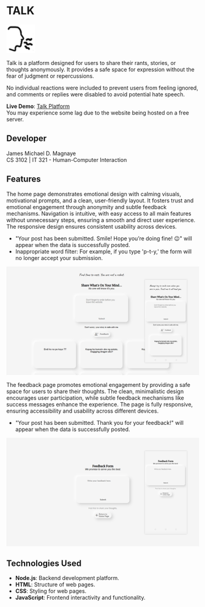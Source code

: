 # **TALK**
<img src="static/logo/speak.png" alt="Logo" style="width: 75px; height: 75px;">

Talk is a platform designed for users to share their rants, stories, or thoughts anonymously. It provides a safe space for expression without the fear of judgment or repercussions.

No individual reactions were included to prevent users from feeling ignored, and comments or replies were disabled to avoid potential hate speech.

**Live Demo**: [Talk Platform](https://talk-official.onrender.com/) <br>
You may experience some lag due to the website being hosted on a free server.

## Developer
James Michael D. Magnaye<br>
CS 3102 | IT 321 - Human-Computer Interaction

## Features
The home page demonstrates emotional design with calming visuals, motivational prompts, and a clean, user-friendly layout. It fosters trust and emotional engagement through anonymity and subtle feedback mechanisms. Navigation is intuitive, with easy access to all main features without unnecessary steps, ensuring a smooth and direct user experience. The responsive design ensures consistent usability across devices.

- "Your post has been submitted. Smile! Hope you’re doing fine! 😉" will appear when the data is successfully posted.
- Inappropriate word filter: For example, if you type 'p-t-y,' the form will no longer accept your submission.

![Home](static/readme/Home.png)

The feedback page promotes emotional engagement by providing a safe space for users to share their thoughts. The clean, minimalistic design encourages user participation, while subtle feedback mechanisms like success messages enhance the experience. The page is fully responsive, ensuring accessibility and usability across different devices.

- "Your post has been submitted. Thank you for your feedback!" will appear when the data is successfully posted.
  
![Feedback](static/readme/Feedback.png)

## Technologies Used
- **Node.js**: Backend development platform.
- **HTML**: Structure of web pages.
- **CSS**: Styling for web pages.
- **JavaScript**: Frontend interactivity and functionality.
